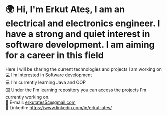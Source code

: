 # 🌍 Hi, I'm Erkut Ateş, I am an electrical and electronics engineer. I have a strong and quiet interest in software development. I am aiming for a career in this field
Here I will be sharing the current technologies and projects I am working on
💻 I’m interested in Software development  
💻  I’m currently learning Java and OOP  
⌨️  Under the I'm learning repository you can access the projects I'm currently working on.  
💫  E-mail: erkutates54@gmail.com  
💫  LinkedIn: https://www.linkedin.com/in/erkut-ates/  

<!---
ErkutAtes/ErkutAtes is a ✨ special ✨ repository because its `README.md` (this file) appears on your GitHub profile.
You can click the Preview link to take a look at your changes.
--->
